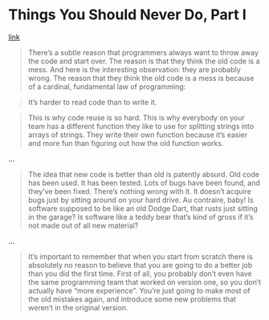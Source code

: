 # Things You Should Never Do, Part I

[link](https://www.joelonsoftware.com/2000/04/06/things-you-should-never-do-part-i/)

>There’s a subtle reason that programmers always want to throw away the code and start over. The reason is that they think the old code is a mess. And here is the interesting observation: they are probably wrong. The reason that they think the old code is a mess is because of a cardinal, fundamental law of programming:

>It’s harder to read code than to write it.

>This is why code reuse is so hard. This is why everybody on your team has a different function they like to use for splitting strings into arrays of strings. They write their own function because it’s easier and more fun than figuring out how the old function works.

...

>The idea that new code is better than old is patently absurd. Old code has been used. It has been tested. Lots of bugs have been found, and they’ve been fixed. There’s nothing wrong with it. It doesn’t acquire bugs just by sitting around on your hard drive. Au contraire, baby! Is software supposed to be like an old Dodge Dart, that rusts just sitting in the garage? Is software like a teddy bear that’s kind of gross if it’s not made out of all new material?

...

>It’s important to remember that when you start from scratch there is absolutely no reason to believe that you are going to do a better job than you did the first time. First of all, you probably don’t even have the same programming team that worked on version one, so you don’t actually have “more experience”. You’re just going to make most of the old mistakes again, and introduce some new problems that weren’t in the original version.
